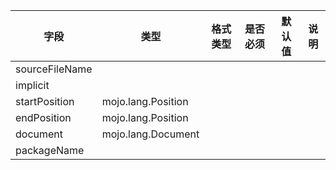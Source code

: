 | 字段 | 类型 | 格式类型 | 是否必须 | 默认值 | 说明 |
|---|---|---|---|---|---|
| sourceFileName |  |  |  |  |
| implicit |  |  |  |  |
| startPosition | mojo.lang.Position |  |  |  |
| endPosition | mojo.lang.Position |  |  |  |
| document | mojo.lang.Document |  |  |  |
| packageName |  |  |  |  |
